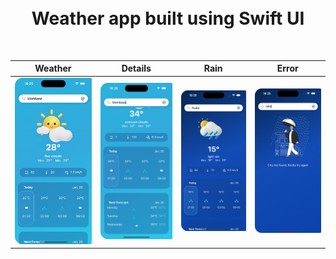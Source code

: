 <h1 align="center">
<br>
Weather app built using Swift UI
</h1>


<br>

| Weather | Details | Rain | Error |
| ------- | ------- | ---- | ----- |
| <img src="Screenshots/one.png" width="250"/> | <img src="Screenshots/two.png" width="250"/> | <img src="Screenshots/three.png" width="250"/> | <img src="Screenshots/four.png" width="250"/> |

